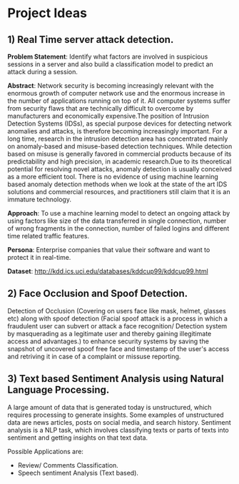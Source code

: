 # Project Ideas		

## 1) Real Time server attack detection.
	
**Problem Statement**: Identify what factors are involved in suspicious sessions in a server and also build a classification model to predict an attack during a session.

**Abstract**: Network security is becoming increasingly relevant with the enormous growth of computer network use and the enormous increase in the number of applications running on top of it. All computer systems suffer from security flaws that are technically difficult to overcome by manufacturers and economically expensive.The position of Intrusion Detection Systems (IDSs), as special purpose devices for detecting network anomalies and attacks, is therefore becoming increasingly important. For a long time, research in the intrusion detection area has concentrated mainly on anomaly-based and misuse-based detection techniques. While detection based on misuse is generally favored in commercial products because of its predictability and high precision, in academic research.Due to its theoretical potential for resolving novel attacks, anomaly detection is usually conceived as a more efficient tool. There is no evidence of using machine learning based anomaly detection methods when we look at the state of the art IDS solutions and commercial resources, and practitioners still claim that it is an immature technology.

**Approach**: To use a machine learning model to detect an ongoing attack by using factors like size of the data transferred in single connection, number of wrong fragments in the connection, number of failed logins and different time related traffic features. 

**Persona**: Enterprise companies that value their software and want to protect it in real-time.

**Dataset**: http://kdd.ics.uci.edu/databases/kddcup99/kddcup99.html

## 2) Face Occlusion and Spoof Detection.

Detection of Occlusion (Covering on users face like mask, helmet, glasses etc) along with spoof detection (Facial spoof attack is a process in which a fraudulent user can subvert or attack a face recognition/ Detection system by masquerading as a legitimate user and thereby gaining illegitimate access and advantages.) to enhance security systems by saving the snapshot of uncovered spoof free face and timestamp of the user's access and retriving it in case of a complaint or missuse reporting. 

## 3) Text based Sentiment Analysis using Natural Language Processing. 

A large amount of data that is generated today is unstructured, which requires processing to generate insights. Some examples of unstructured data are news articles, posts on social media, and search history. Sentiment analysis is a NLP task, which involves classifying texts or parts of texts into sentiment and getting insights on that text data.  
   
   Possible Applications are:
* Review/ Comments Classification.
* Speech sentiment Analysis (Text based).
